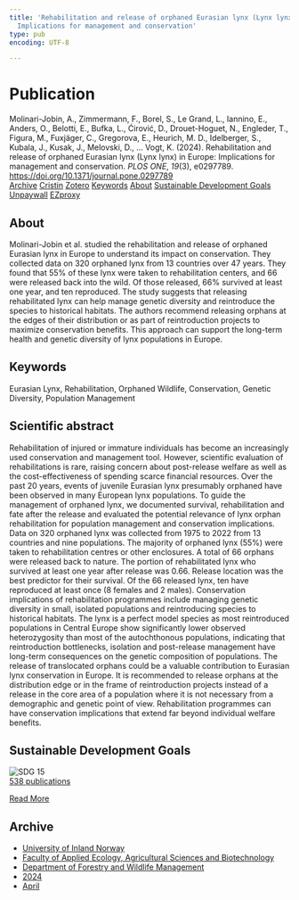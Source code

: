 ```yaml
---
title: 'Rehabilitation and release of orphaned Eurasian lynx (Lynx lynx) in Europe:
  Implications for management and conservation'
type: pub
encoding: UTF-8

---
```

<h1>Publication</h1>
<article id="csl-bib-container-GRMZX7NE" class="csl-bib-container">
  <div class="csl-bib-body"> <div class="csl-entry">Molinari-Jobin, A., Zimmermann, F., Borel, S., Le Grand, L., Iannino, E., Anders, O., Belotti, E., Bufka, L., Ćirović, D., Drouet-Hoguet, N., Engleder, T., Figura, M., Fuxjäger, C., Gregorova, E., Heurich, M. D., Idelberger, S., Kubala, J., Kusak, J., Melovski, D., … Vogt, K. (2024). Rehabilitation and release of orphaned Eurasian lynx (Lynx lynx) in Europe: Implications for management and conservation. <i>PLOS ONE</i>, <i>19</i>(3), e0297789. <a href="https://doi.org/10.1371/journal.pone.0297789">https://doi.org/10.1371/journal.pone.0297789</a></div> </div>
  <div class="csl-bib-buttons">
    <a href="#taxonomy-article-GRMZX7NE" alt="archive" class="csl-bib-button">Archive</a>
    <a href="https://app.cristin.no/results/show.jsf?id=2259219" alt="Cristin" class="csl-bib-button">Cristin</a>
    <a href="http://zotero.org/groups/5881554/items/GRMZX7NE" alt="Zotero" class="csl-bib-button">Zotero</a>
    <a href="#keywords-article-GRMZX7NE" alt="keywords" class="csl-bib-button">Keywords</a>
    <a href="#about-article-GRMZX7NE" alt="about_pub" class="csl-bib-button">About</a>
    <a href="#sdg-article-GRMZX7NE" alt="sdg" class="csl-bib-button">Sustainable Development Goals</a>
    <a href="https://journals.plos.org/plosone/article/file?id=10.1371/journal.pone.0297789&amp;type=printable" alt="Unpaywall" class="csl-bib-button">Unpaywall</a>
    <a href="https://journals.plos.org/plosone/article/file?id=10.1371/journal.pone.0297789&amp;type=printable" alt="EZproxy" class="csl-bib-button">EZproxy</a>
  </div>
  <div id="csl-bib-meta-container-GRMZX7NE"></div>
</article>
<div id="csl-bib-meta-GRMZX7NE" class="csl-bib-meta">
  <article id="about-article-GRMZX7NE" class="about_pub-article">
    <h1>About</h1>
    Molinari-Jobin et al. studied the rehabilitation and release of orphaned Eurasian lynx in Europe to understand its impact on conservation. They collected data on 320 orphaned lynx from 13 countries over 47 years. They found that 55% of these lynx were taken to rehabilitation centers, and 66 were released back into the wild. Of those released, 66% survived at least one year, and ten reproduced. The study suggests that releasing rehabilitated lynx can help manage genetic diversity and reintroduce the species to historical habitats. The authors recommend releasing orphans at the edges of their distribution or as part of reintroduction projects to maximize conservation benefits. This approach can support the long-term health and genetic diversity of lynx populations in Europe.
  </article>
  <article id="keywords-article-GRMZX7NE" class="keywords-article">
    <h1>Keywords</h1>
    Eurasian Lynx, Rehabilitation, Orphaned Wildlife, Conservation, Genetic Diversity, Population Management
  </article>
  <article id="abstract-article-GRMZX7NE" class="abstract-article">
    <h1>Scientific abstract</h1>
    Rehabilitation of injured or immature individuals has become an increasingly used conservation and management tool. However, scientific evaluation of rehabilitations is rare, raising concern about post-release welfare as well as the cost-effectiveness of spending scarce financial resources. Over the past 20 years, events of juvenile Eurasian lynx presumably orphaned have been observed in many European lynx populations. To guide the management of orphaned lynx, we documented survival, rehabilitation and fate after the release and evaluated the potential relevance of lynx orphan rehabilitation for population management and conservation implications. Data on 320 orphaned lynx was collected from 1975 to 2022 from 13 countries and nine populations. The majority of orphaned lynx (55%) were taken to rehabilitation centres or other enclosures. A total of 66 orphans were released back to nature. The portion of rehabilitated lynx who survived at least one year after release was 0.66. Release location was the best predictor for their survival. Of the 66 released lynx, ten have reproduced at least once (8 females and 2 males). Conservation implications of rehabilitation programmes include managing genetic diversity in small, isolated populations and reintroducing species to historical habitats. The lynx is a perfect model species as most reintroduced populations in Central Europe show significantly lower observed heterozygosity than most of the autochthonous populations, indicating that reintroduction bottlenecks, isolation and post-release management have long-term consequences on the genetic composition of populations. The release of translocated orphans could be a valuable contribution to Eurasian lynx conservation in Europe. It is recommended to release orphans at the distribution edge or in the frame of reintroduction projects instead of a release in the core area of a population where it is not necessary from a demographic and genetic point of view. Rehabilitation programmes can have conservation implications that extend far beyond individual welfare benefits.
  </article>
  <article id="sdg-article-GRMZX7NE" class="sdg-article">
    <h1>Sustainable Development Goals</h1>
    <div class="sdg-container"><div id="sdg15" class="sdg">
        <img src="{{< params subfolder >}}images/sdg/sdg15_en.png" class="image" alt="SDG 15">
        <div class="sdg-overlay">
          <a href="{{< params subfolder >}}en/archive/?sdg=15#archive" class="sdg-publication-count"><span>538</span> publications</a>
          <p><a href="https://sdgs.un.org/goals/goal15" class="sdg-read-more">Read More</a></p>
        </div>
      </div></div>
  </article>
  <article id="taxonomy-article-GRMZX7NE" class="taxonomy-article">
    <h1>Archive</h1>
    <ul>
      <li><a href="{{< params subfolder >}}en/archive/?key=3DCRN523">University of Inland Norway</a></li>
      <li><a href="{{< params subfolder >}}en/archive/?key=T77LXH6D">Faculty of Applied Ecology, Agricultural Sciences and Biotechnology</a></li>
      <li><a href="{{< params subfolder >}}en/archive/?key=7TRARPE3">Department of Forestry and Wildlife Management</a></li>
      <li><a href="{{< params subfolder >}}en/archive/?key=A4XX8HDP">2024</a></li>
      <li><a href="{{< params subfolder >}}en/archive/?key=KY9TTFZF">April</a></li>
    </ul>
  </article>
</div>
